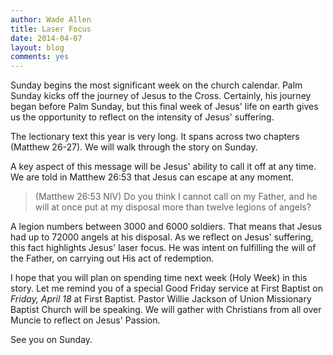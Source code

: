 ```yaml
---
author: Wade Allen
title: Laser Focus
date: 2014-04-07
layout: blog
comments: yes
---
```

 
Sunday begins the most significant week on the church calendar. Palm Sunday kicks off the journey of Jesus to the Cross. Certainly, his journey began before Palm Sunday, but this final week of Jesus' life on earth gives us the opportunity to reflect on the intensity of Jesus' suffering. 

The lectionary text this year is very long. It spans across two chapters (Matthew 26-27). We will walk through the story on Sunday. 

A key aspect of this message will be Jesus' ability to call it off at any time. We are told in Matthew 26:53 that Jesus can escape at any moment.  

>(Matthew 26:53 NIV) Do you think I cannot call on my Father, and he will at once put at my disposal more than twelve legions of angels? 

A legion numbers between 3000 and 6000 soldiers. That means that Jesus had up to 72000 angels at his disposal. As we reflect on Jesus' suffering, this fact highlights Jesus' laser focus. He was intent on fulfilling the will of the Father, on carrying out His act of redemption.

I hope that you will plan on spending time next week (Holy Week) in this story. Let me remind you of a special Good Friday service at First Baptist on *Friday, April 18* at First Baptist. Pastor Willie Jackson of Union Missionary Baptist Church will be speaking. We will gather with Christians from all over Muncie to reflect on Jesus' Passion. 

See you on Sunday.


